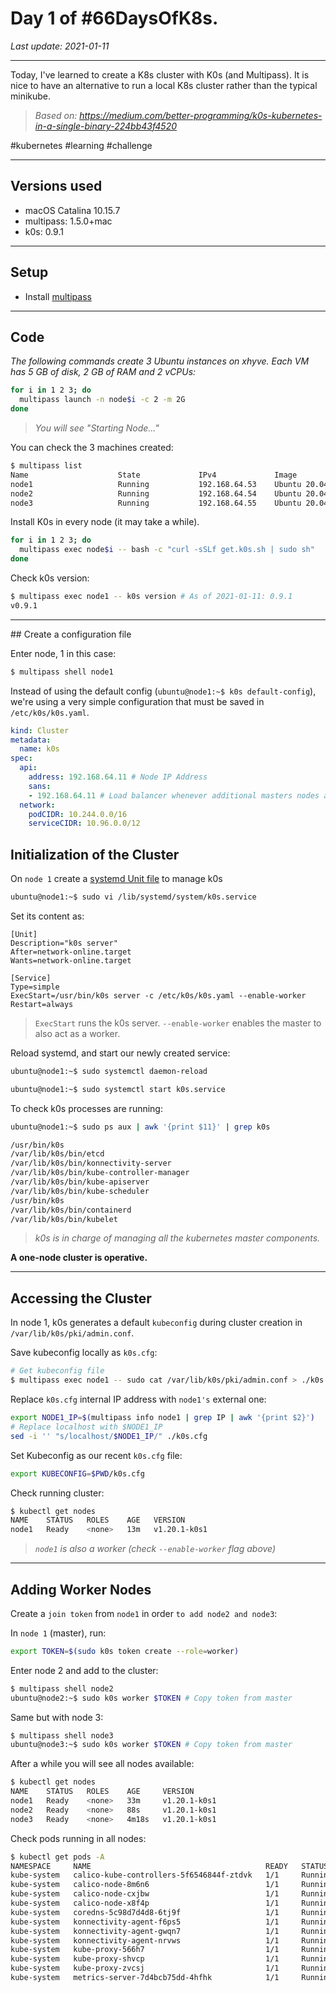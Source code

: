 # Day 1 of #66DaysOfK8s.

_Last update: 2021-01-11_

---

Today, I've learned to create a K8s cluster with K0s (and Multipass). It is nice to have an alternative to run a local K8s cluster rather than the typical minikube.

> _Based on: https://medium.com/better-programming/k0s-kubernetes-in-a-single-binary-224bb43f4520_

#kubernetes #learning #challenge

---

## Versions used

* macOS Catalina 10.15.7
* multipass: 1.5.0+mac
* k0s: 0.9.1

---

## Setup

* Install [multipass](https://multipass.run/)

---

## Code

_The following commands create 3 Ubuntu instances on xhyve. Each VM has 5 GB of disk, 2 GB of RAM and 2 vCPUs:_

```bash
for i in 1 2 3; do 
  multipass launch -n node$i -c 2 -m 2G
done
```

> _You will see "Starting Node..."_

You can check the 3 machines created:

```bash
$ multipass list
Name                    State             IPv4             Image
node1                   Running           192.168.64.53    Ubuntu 20.04 LTS
node2                   Running           192.168.64.54    Ubuntu 20.04 LTS
node3                   Running           192.168.64.55    Ubuntu 20.04 LTS
```

Install K0s in every node (it may take a while).

```bash
for i in 1 2 3; do 
  multipass exec node$i -- bash -c "curl -sSLf get.k0s.sh | sudo sh"
done
```

Check k0s version:

```bash
$ multipass exec node1 -- k0s version # As of 2021-01-11: 0.9.1
v0.9.1
```

---

## Create a configuration file

Enter node, 1 in this case:

```bash
$ multipass shell node1
```

Instead of using the default config (```ubuntu@node1:~$ k0s default-config```), we're using a very simple configuration that must be saved in ```/etc/k0s/k0s.yaml```.

```yaml
kind: Cluster
metadata:
  name: k0s
spec:
  api:
    address: 192.168.64.11 # Node IP Address
    sans:
    - 192.168.64.11 # Load balancer whenever additional masters nodes are behind it
  network:
    podCIDR: 10.244.0.0/16
    serviceCIDR: 10.96.0.0/12
```

## Initialization of the Cluster

On ```node 1``` create a [systemd Unit file](https://www.digitalocean.com/community/tutorials/understanding-systemd-units-and-unit-files) to manage k0s

```bash
ubuntu@node1:~$ sudo vi /lib/systemd/system/k0s.service
````

Set its content as:

```
[Unit]
Description="k0s server"
After=network-online.target
Wants=network-online.target
 
[Service]
Type=simple
ExecStart=/usr/bin/k0s server -c /etc/k0s/k0s.yaml --enable-worker
Restart=always
```

> ```ExecStart``` runs the k0s server. ```--enable-worker``` enables the master to also act as a worker.

Reload systemd, and start our newly created service:

```bash
ubuntu@node1:~$ sudo systemctl daemon-reload

ubuntu@node1:~$ sudo systemctl start k0s.service
```

To check k0s processes are running:

```bash
ubuntu@node1:~$ sudo ps aux | awk '{print $11}' | grep k0s
```

```bash
/usr/bin/k0s
/var/lib/k0s/bin/etcd
/var/lib/k0s/bin/konnectivity-server
/var/lib/k0s/bin/kube-controller-manager
/var/lib/k0s/bin/kube-apiserver
/var/lib/k0s/bin/kube-scheduler
/usr/bin/k0s
/var/lib/k0s/bin/containerd
/var/lib/k0s/bin/kubelet
```

> _k0s is in charge of managing all the kubernetes master components._

**A one-node cluster is operative.**

---

## Accessing the Cluster

In node 1, k0s generates a default ```kubeconfig``` during cluster creation in ```/var/lib/k0s/pki/admin.conf```.

Save kubeconfig locally as ```k0s.cfg```:

```bash
# Get kubeconfig file
$ multipass exec node1 -- sudo cat /var/lib/k0s/pki/admin.conf > ./k0s.cfg
```

Replace ```k0s.cfg``` internal IP address with ```node1's``` external one:

```bash
export NODE1_IP=$(multipass info node1 | grep IP | awk '{print $2}')
# Replace localhost with $NODE1_IP
sed -i '' "s/localhost/$NODE1_IP/" ./k0s.cfg
```

Set Kubeconfig as our recent ```k0s.cfg``` file:

```bash
export KUBECONFIG=$PWD/k0s.cfg
```

Check running cluster:

```bash
$ kubectl get nodes
NAME    STATUS   ROLES    AGE   VERSION
node1   Ready    <none>   13m   v1.20.1-k0s1
```

> _```node1``` is also a worker (check ```--enable-worker``` flag above)_

---

## Adding Worker Nodes

Create a ```join token``` from ```node1``` in order ```to add node2 and node3```:

In ```node 1``` (master), run:

```bash
export TOKEN=$(sudo k0s token create --role=worker)
```

Enter node 2 and add to the cluster:

```bash
$ multipass shell node2
ubuntu@node2:~$ sudo k0s worker $TOKEN # Copy token from master
```

Same but with node 3:

```bash
$ multipass shell node3
ubuntu@node3:~$ sudo k0s worker $TOKEN # Copy token from master
```

After a while you will see all nodes available:

```bash
$ kubectl get nodes
NAME    STATUS   ROLES    AGE     VERSION
node1   Ready    <none>   33m     v1.20.1-k0s1
node2   Ready    <none>   88s     v1.20.1-k0s1
node3   Ready    <none>   4m18s   v1.20.1-k0s1
```

Check pods running in all nodes:

```bash
$ kubectl get pods -A
NAMESPACE     NAME                                       READY   STATUS    RESTARTS   AGE
kube-system   calico-kube-controllers-5f6546844f-ztdvk   1/1     Running   0          34m
kube-system   calico-node-8m6n6                          1/1     Running   0          34m
kube-system   calico-node-cxjbw                          1/1     Running   0          4m54s
kube-system   calico-node-x8f4p                          1/1     Running   0          2m4s
kube-system   coredns-5c98d7d4d8-6tj9f                   1/1     Running   0          34m
kube-system   konnectivity-agent-f6ps5                   1/1     Running   0          33m
kube-system   konnectivity-agent-gwqn7                   1/1     Running   0          83s
kube-system   konnectivity-agent-nrvws                   1/1     Running   0          4m23s
kube-system   kube-proxy-566h7                           1/1     Running   0          34m
kube-system   kube-proxy-shvcp                           1/1     Running   0          2m4s
kube-system   kube-proxy-zvcsj                           1/1     Running   0          4m54s
kube-system   metrics-server-7d4bcb75dd-4hfhk            1/1     Running   0          34m
```

